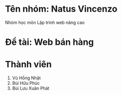 # Tên nhóm: Natus Vincenzo
Nhóm học môn Lập trình web nâng cao

# Đề tài: Web bán hàng

# Thành viên
1. Vũ Hồng Nhật
2. Bùi Hữu Phúc
3. Bùi Lưu Xuân Phát

